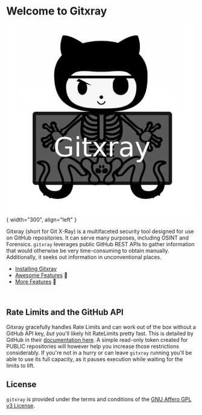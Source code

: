 # Welcome to Gitxray

![alt text](images/logo_gitxray.png){ width="300", align="left" }

Gitxray (short for Git X-Ray) is a multifaceted security tool designed for use on GitHub repositories. It can serve many purposes, including OSINT and Forensics. `gitxray` leverages public GitHub REST APIs to gather information that would otherwise be very time-consuming to obtain manually. Additionally, it seeks out information in unconventional places.

* [Installing Gitxray](installing.md)
* [Awesome Features](awesome_features.md) &#128171;
* [More Features](more_features.md) &#129470;

<p>&nbsp;</p>

## Rate Limits and the GitHub API

Gitxray gracefully handles Rate Limits and can work out of the box without a GitHub API key, _but_ you'll likely hit RateLimits pretty fast. This is detailed by GitHub in their [documentation here](https://docs.github.com/en/rest/using-the-rest-api/rate-limits-for-the-rest-api?apiVersion=2022-11-28#primary-rate-limit-for-unauthenticated-users). A simple read-only token created for PUBLIC repositories will however help you increase those restrictions considerably. If you're not in a hurry or can leave `gitxray` running you'll be able to use its full capacity, as it pauses execution while waiting for the limits to lift.

## License

`gitxray` is provided under the terms and conditions of the [GNU Affero GPL v3 License](https://www.gnu.org/licenses/agpl-3.0.txt).
